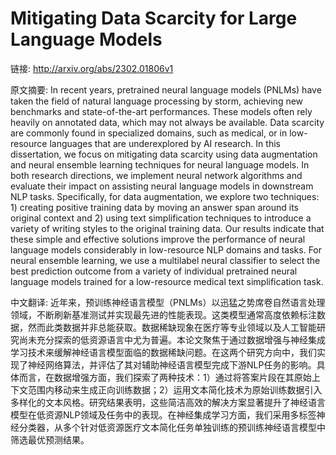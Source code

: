 # Mitigating Data Scarcity for Large Language Models

链接: http://arxiv.org/abs/2302.01806v1

原文摘要:
In recent years, pretrained neural language models (PNLMs) have taken the
field of natural language processing by storm, achieving new benchmarks and
state-of-the-art performances. These models often rely heavily on annotated
data, which may not always be available. Data scarcity are commonly found in
specialized domains, such as medical, or in low-resource languages that are
underexplored by AI research. In this dissertation, we focus on mitigating data
scarcity using data augmentation and neural ensemble learning techniques for
neural language models. In both research directions, we implement neural
network algorithms and evaluate their impact on assisting neural language
models in downstream NLP tasks. Specifically, for data augmentation, we explore
two techniques: 1) creating positive training data by moving an answer span
around its original context and 2) using text simplification techniques to
introduce a variety of writing styles to the original training data. Our
results indicate that these simple and effective solutions improve the
performance of neural language models considerably in low-resource NLP domains
and tasks. For neural ensemble learning, we use a multilabel neural classifier
to select the best prediction outcome from a variety of individual pretrained
neural language models trained for a low-resource medical text simplification
task.

中文翻译:
近年来，预训练神经语言模型（PNLMs）以迅猛之势席卷自然语言处理领域，不断刷新基准测试并实现最先进的性能表现。这类模型通常高度依赖标注数据，然而此类数据并非总能获取。数据稀缺现象在医疗等专业领域以及人工智能研究尚未充分探索的低资源语言中尤为普遍。本论文聚焦于通过数据增强与神经集成学习技术来缓解神经语言模型面临的数据稀缺问题。在这两个研究方向中，我们实现了神经网络算法，并评估了其对辅助神经语言模型完成下游NLP任务的影响。具体而言，在数据增强方面，我们探索了两种技术：1）通过将答案片段在其原始上下文范围内移动来生成正向训练数据；2）运用文本简化技术为原始训练数据引入多样化的文本风格。研究结果表明，这些简洁高效的解决方案显著提升了神经语言模型在低资源NLP领域及任务中的表现。在神经集成学习方面，我们采用多标签神经分类器，从多个针对低资源医疗文本简化任务单独训练的预训练神经语言模型中筛选最优预测结果。
